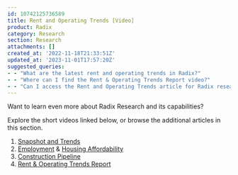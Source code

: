 ```yaml
---
id: 10742125736589
title: Rent and Operating Trends [Video]
product: Radix
category: Research
section: Research
attachments: []
created_at: '2022-11-18T21:33:51Z'
updated_at: '2023-11-01T17:57:20Z'
suggested_queries:
- - "What are the latest rent and operating trends in Radix?"
- - "Where can I find the Rent & Operating Trends Report video?"
- - "Can I access the Rent and Operating Trends article for Radix research?"
---
```

Want to learn even more about Radix Research and its capabilities?

Explore the short videos linked below, or browse the additional articles in this section.

1. [Snapshot and Trends](https://help.radix.com/hc/en-us/articles/10741999461517)
2. [Employment](https://help.radix.com/hc/en-us/articles/16518346159117) & [Housing Affordability](https://help.radix.com/hc/en-us/articles/16513190010893)
3. [Construction Pipeline](https://help.radix.com/hc/en-us/articles/10742027560845)
4. [Rent & Operating Trends Report](https://help.radix.com/hc/en-us/articles/10742125736589)